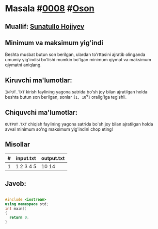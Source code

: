 <h1>Masala #<a href="https://robocontest.uz/tasks/0008">0008</a> #<a href="https://robocontest.uz/tasks?category=1">Oson</a></h1>
<h2> Muallif: <a href="https://robocontest.uz/profile/sunnat">Sunatullo Hojiyev</a></h2>
<h2>Minimum va maksimum yig'indi</h2>
<p>
  Beshta musbat butun son berilgan, ulardan to'rttasini ajratib olinganda umumiy yig'indisi bo'lishi mumkin bo'lgan minimum qiymat va maksimum qiymatni aniqlang.
</p>
<h2>Kiruvchi ma'lumotlar:</h2>
<p>
	<code>INPUT.TXT</code> kirish faylining yagona satrida bo'sh joy bilan ajratilgan holda beshta butun son berilgan, sonlar 
<code>[1, 10<sup>9</sup>]</code> oralig'iga tegishli.
</p>
<h2>Chiquvchi ma'lumotlar:</h2>
<p>
	<code>OUTPUT.TXT</code> chiqish faylining yagona satrida bo'sh joy bilan ajratilgan holda avval minimum so'ng maksimum yig'indini chop eting!
</p>
<h2>Misollar</h2>
<table>
  <thead>
  	<tr>
		<th>#</th>
		<th>input.txt</th>
		<th>output.txt</th>
  	</tr>
  </thead>
  <tbody>
  	<tr>
		  <td>1</td>
		<td>1 2 3 4 5</td>
		<td>10 14</td>
	</tr>
  </tbody>
</table>
<h2>Javob:</h2>

######
```cpp
#include <iostream>
using namespace std;
int main()
{
  return 0;
}
```
